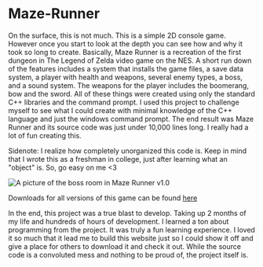 # Maze-Runner
On the surface, this is not much. This is a simple 2D console game. However once you start to look at the depth you can see how and why it took so long to create. Basically, Maze Runner is a recreation of the first dungeon in The Legend of Zelda video game on the NES. A short run down of the features includes a system that installs the game files, a save data system, a player with health and weapons, several enemy types, a boss, and a sound system. The weapons for the player includes the boomerang, bow and the sword. All of these things were created using only the standard C++ libraries and the command prompt. I used this project to challenge myself to see what I could create with minimal knowledge of the C++ language and just the windows command prompt. The end result was Maze Runner and its source code was just under 10,000 lines long. I really had a lot of fun creating this.

Sidenote: I realize how completely unorganized this code is. Keep in mind that I wrote this as a freshman in college, just after learning what an "object" is. So, go easy on me <3

![A picture of the boss room in Maze Runner v1.0](http://alexdgray.com/imgs/mazeRunner.png)

Downloads for all versions of this game can be found [here](http://www.mediafire.com/folder/uttfk9n68vtcy/Maze_Runner)

In the end, this project was a true blast to develop. Taking up 2 months of my life and hundreds of hours of development. I learned a ton about programming from the project. It was truly a fun learning experience. I loved it so much that it lead me to build this website just so I could show it off and give a place for others to download it and check it out. While the source code is a convoluted mess and nothing to be proud of, the project itself is.
